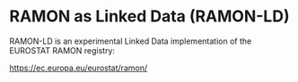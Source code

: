 # RAMON as Linked Data (RAMON-LD)

RAMON-LD is an experimental Linked Data implementation of the EUROSTAT RAMON registry:

https://ec.europa.eu/eurostat/ramon/
